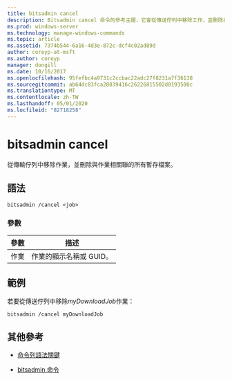 ```yaml
---
title: bitsadmin cancel
description: Bitsadmin cancel 命令的參考主題，它會從傳送佇列中移除工作，並刪除與作業相關聯的所有暫存檔案。
ms.prod: windows-server
ms.technology: manage-windows-commands
ms.topic: article
ms.assetid: 7374b544-6a16-4d3e-872c-dcf4c02ad89d
author: coreyp-at-msft
ms.author: coreyp
manager: dongill
ms.date: 10/16/2017
ms.openlocfilehash: 95fefbc4a9731c2ccbac22adc27f8231a7f36138
ms.sourcegitcommit: ab64dc83fca28039416c26226815502d0193500c
ms.translationtype: MT
ms.contentlocale: zh-TW
ms.lasthandoff: 05/01/2020
ms.locfileid: "82718258"
---
```

# <a name="bitsadmin-cancel"></a>bitsadmin cancel

從傳輸佇列中移除作業，並刪除與作業相關聯的所有暫存檔案。

## <a name="syntax"></a>語法

```
bitsadmin /cancel <job>
```

### <a name="parameters"></a>參數

| 參數 | 描述 |
| --------- | ----------- |
| 作業 | 作業的顯示名稱或 GUID。 |

## <a name="examples"></a>範例

若要從傳送佇列中移除*myDownloadJob*作業：

```
bitsadmin /cancel myDownloadJob
```

## <a name="additional-references"></a>其他參考

- [命令列語法關鍵](command-line-syntax-key.md)

- [bitsadmin 命令](bitsadmin.md)
